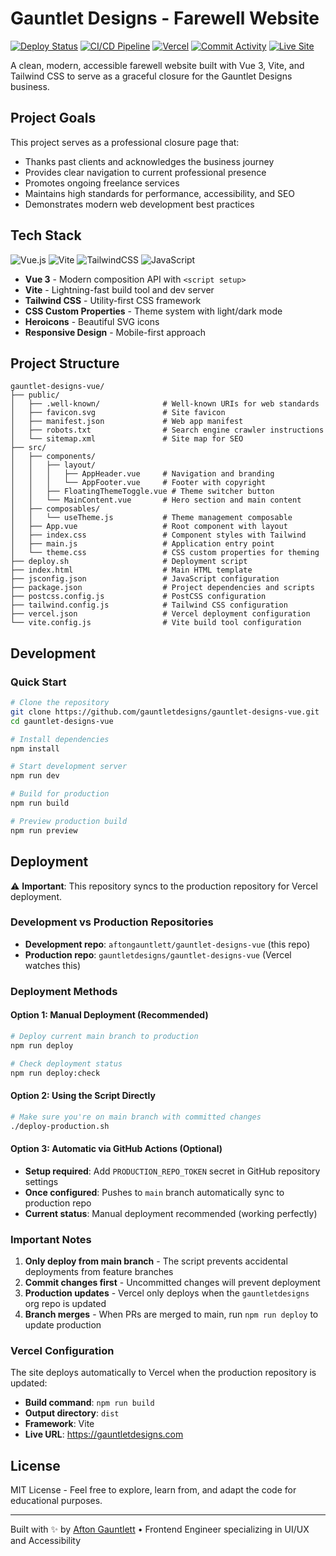 # Gauntlet Designs - Farewell Website

[![Deploy Status](https://img.shields.io/badge/deploy-manual-blue)](https://github.com/aftongauntlett/gauntlet-designs-vue)
[![CI/CD Pipeline](https://img.shields.io/badge/pipeline-ready-success?logo=github-actions)](https://github.com/aftongauntlett/gauntlet-designs-vue/actions)
[![Vercel](https://img.shields.io/badge/deployed%20on-Vercel-black?logo=vercel)](https://gauntletdesigns.com)
[![Commit Activity](https://img.shields.io/github/commit-activity/m/aftongauntlett/gauntlet-designs-vue?logo=git)](https://github.com/aftongauntlett/gauntlet-designs-vue/commits)
[![Live Site](https://img.shields.io/badge/live%20site-gauntletdesigns.com-blue?logo=web)](https://gauntletdesigns.com)

A clean, modern, accessible farewell website built with Vue 3, Vite, and Tailwind CSS to serve as a graceful closure for the Gauntlet Designs business.

## Project Goals

This project serves as a professional closure page that:

- Thanks past clients and acknowledges the business journey
- Provides clear navigation to current professional presence
- Promotes ongoing freelance services
- Maintains high standards for performance, accessibility, and SEO
- Demonstrates modern web development best practices

## Tech Stack

![Vue.js](https://img.shields.io/badge/Vue_3-4FC08D?style=flat&logo=vue.js&logoColor=white)
![Vite](https://img.shields.io/badge/Vite_7-646CFF?style=flat&logo=vite&logoColor=white)
![TailwindCSS](https://img.shields.io/badge/Tailwind_3.4-38B2AC?style=flat&logo=tailwind-css&logoColor=white)
![JavaScript](https://img.shields.io/badge/JavaScript-F7DF1E?style=flat&logo=javascript&logoColor=black)

- **Vue 3** - Modern composition API with `<script setup>`
- **Vite** - Lightning-fast build tool and dev server
- **Tailwind CSS** - Utility-first CSS framework
- **CSS Custom Properties** - Theme system with light/dark mode
- **Heroicons** - Beautiful SVG icons
- **Responsive Design** - Mobile-first approach

## Project Structure

```
gauntlet-designs-vue/
├── public/
│   ├── .well-known/              # Well-known URIs for web standards
│   ├── favicon.svg               # Site favicon
│   ├── manifest.json             # Web app manifest
│   ├── robots.txt                # Search engine crawler instructions
│   └── sitemap.xml               # Site map for SEO
├── src/
│   ├── components/
│   │   ├── layout/
│   │   │   ├── AppHeader.vue     # Navigation and branding
│   │   │   └── AppFooter.vue     # Footer with copyright
│   │   ├── FloatingThemeToggle.vue # Theme switcher button
│   │   └── MainContent.vue       # Hero section and main content
│   ├── composables/
│   │   └── useTheme.js           # Theme management composable
│   ├── App.vue                   # Root component with layout
│   ├── index.css                 # Component styles with Tailwind
│   ├── main.js                   # Application entry point
│   └── theme.css                 # CSS custom properties for theming
├── deploy.sh                     # Deployment script
├── index.html                    # Main HTML template
├── jsconfig.json                 # JavaScript configuration
├── package.json                  # Project dependencies and scripts
├── postcss.config.js             # PostCSS configuration
├── tailwind.config.js            # Tailwind CSS configuration
├── vercel.json                   # Vercel deployment configuration
└── vite.config.js                # Vite build tool configuration
```

## Development

### Quick Start

```bash
# Clone the repository
git clone https://github.com/gauntletdesigns/gauntlet-designs-vue.git
cd gauntlet-designs-vue

# Install dependencies
npm install

# Start development server
npm run dev

# Build for production
npm run build

# Preview production build
npm run preview
```

## Deployment

⚠️ **Important**: This repository syncs to the production repository for Vercel deployment.

### Development vs Production Repositories

- **Development repo**: `aftongauntlett/gauntlet-designs-vue` (this repo)
- **Production repo**: `gauntletdesigns/gauntlet-designs-vue` (Vercel watches this)

### Deployment Methods

#### Option 1: Manual Deployment (Recommended)

```bash
# Deploy current main branch to production
npm run deploy

# Check deployment status
npm run deploy:check
```

#### Option 2: Using the Script Directly

```bash
# Make sure you're on main branch with committed changes
./deploy-production.sh
```

#### Option 3: Automatic via GitHub Actions (Optional)

- **Setup required**: Add `PRODUCTION_REPO_TOKEN` secret in GitHub repository settings
- **Once configured**: Pushes to `main` branch automatically sync to production repo
- **Current status**: Manual deployment recommended (working perfectly)

### Important Notes

1. **Only deploy from main branch** - The script prevents accidental deployments from feature branches
2. **Commit changes first** - Uncommitted changes will prevent deployment
3. **Production updates** - Vercel only deploys when the `gauntletdesigns` org repo is updated
4. **Branch merges** - When PRs are merged to main, run `npm run deploy` to update production

### Vercel Configuration

The site deploys automatically to Vercel when the production repository is updated:

- **Build command**: `npm run build`
- **Output directory**: `dist`
- **Framework**: Vite
- **Live URL**: https://gauntletdesigns.com

## License

MIT License - Feel free to explore, learn from, and adapt the code for educational purposes.

---

Built with ✨ by [Afton Gauntlett](https://github.com/aftongauntlett) • Frontend Engineer specializing in UI/UX and Accessibility
